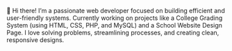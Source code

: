 👋 Hi there! I’m a passionate web developer focused on building efficient and user-friendly systems. 
Currently working on projects like a College Grading System (using HTML, CSS, PHP, and MySQL) and a School Website Design Page.
I love solving problems, streamlining processes, and creating clean, responsive designs.
